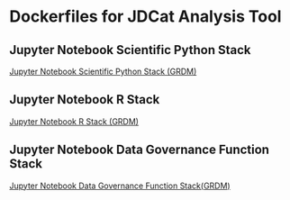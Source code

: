 # Dockerfiles for JDCat Analysis Tool

## Jupyter Notebook Scientific Python Stack

[Jupyter Notebook Scientific Python Stack (GRDM)](python/README.md)

## Jupyter Notebook R Stack

[Jupyter Notebook R Stack (GRDM)](r/README.md)

## Jupyter Notebook Data Governance Function Stack

[Jupyter Notebook Data Governance Function Stack(GRDM)](DG/README.md)
